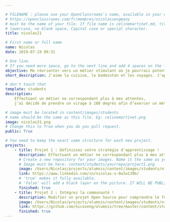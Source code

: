 ```yaml
---

# FILENAME : please use your OpenClassrooms's name, available in your url. 
# https://openclassrooms.com/fr/membres/nicolassengmany
# must be the name of your file. If file name is celinemartinet.md, title is celinemartinet.
# lowercase, no blank space, Capital case or special character.
title: nicolas21

# First name or full name
name: Nicolas
date: 2019-07-19 09:31

# One line.
# If you need more space, go to the next line and add 4 spaces on the left, as in 'description'.
objective: Me réorienter vers un métier stimulant où je pourrais potentiellement m'épanouir et sans aller au travail à reculons. 
short_description: J'aime la cuisine, le badminton et les voyages. J'apprends à coder pour donner un coup de boost à ma vie professionnelle.

# don't touch that
template: students
description:
    Effectuant un métier ne correspondant plus à mes attentes, 
    j’ai décidé de prendre un virage à 180 degrés afin d’exercer un métier où je pourrais m’épanouir.

# image must be located in content/images/students
# name should be the same as this file. Eg: celinemartinet.png
image: nicolas21.png
# Change this to True when you do you pull request.
public: True

# You need to keep the exact same structure for each new project.
projects:
    - title: Projet 1 : Définissez votre stratégie d'apprentissage ! 
      description: Effectuant un métier ne correspondant plus à mes attentes, j’ai décidé de prendre un virage à 180 degrés afin d’exercer un métier où je pourrais m’épanouir. 
      # Create a new repository for your images. Name it the same as your nickname and profile picture.
      # Image must be here: content/students/yourrepo/project1.png
      image: /Users/Nicolas/projects/alumnis/content/images/students/nicolas21/projet_1.png
      link: https://www.linkedin.com/in/nicolas-s-0a3a139b/
      # 'true' makes it fully available.
      # 'false' will add a black layer on the picture. IT WILL BE PUBLIC!
      finished: true
    - title: Projet 2 : Intégrez la communauté !
      description: Modifier un projet Open Source pour comprendre le fonctionnement de Git, de Github et des pull requests. 
      image: /Users/Nicolas/projects/alumnis/content/images/students/nicolas21/projet_2.png
      link: https://github.com/nicoseng/alumnis/tree/master/content/students
      finished: true
---
```

